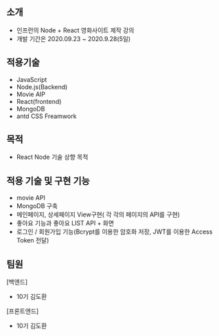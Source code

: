 ## 소개
- 인프런의 Node + React 영화사이트 제작 강의
- 개발 기간은 2020.09.23 ~ 2020.9.28(5일)


## 적용기술
- JavaScript
- Node.js(Backend)
- Movie AIP
- React(frontend)
- MongoDB
- antd CSS Freamwork

## 목적
- React Node 기술 상향 목적


## 적용 기술 및 구현 기능
- movie API
- MongoDB 구축
- 메인페이지, 상세페이지 View구현( 각 각의 페이지의 API를 구현)
- 좋아요 기능과 좋아요 LIST API + 화면
- 로그인 / 회원가입 기능(Bcrypt를 이용한 암호화 저장, JWT를 이용한 Access Token 전달)


## 팀원
[백엔드]
- 10기 김도환

[프론트엔드]
- 10기 김도환

